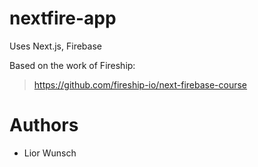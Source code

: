# nextfire-app

Uses Next.js, Firebase

Based on the work of Fireship:</br>
> https://github.com/fireship-io/next-firebase-course

# Authors
- Lior Wunsch
